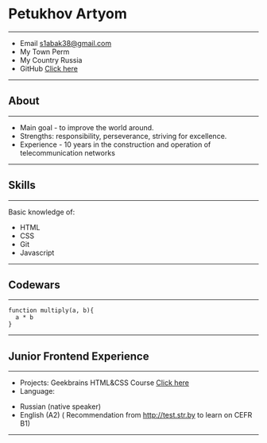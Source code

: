 # Petukhov Artyom
-------------------     ----------------------------
- Email                              s1abak38@gmail.com
- My Town                                         Perm
- My Country                                    Russia
- GitHub                                        [Click here](https://github.com/PetukhovArt)
-------------------     ----------------------------
## About
-------------------     ----------------------------
- Main goal - to improve the world around.
- Strengths: responsibility, perseverance, striving for excellence.
- Experience - 10 years in the construction and operation of telecommunication networks
-------------------     ----------------------------
## Skills
-------------------     ----------------------------
Basic knowledge of:
- HTML
- CSS
- Git
- Javascript
-------------------     ----------------------------
## Codewars
-------------------     ----------------------------
```
function multiply(a, b){
  a * b
}

```
-------------------     ----------------------------
## Junior Frontend Experience
-------------------     ----------------------------
- Projects: Geekbrains HTML&CSS Course [Click here](https://petukhovart.github.io/Geekbrains%20prj/#)
- Language: 
* Russian (native speaker)
* English (A2) ( Recommendation from http://test.str.by to learn on CEFR B1)
-------------------     ----------------------------

